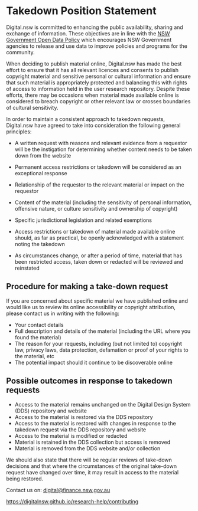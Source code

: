 # Takedown Position Statement #
Digital.nsw is committed to enhancing the public availability, sharing and exchange of information. These objectives are in line with the [NSW Government Open Data Policy](https://www.digital.nsw.gov.au/policy/data-information/making-data-open/nsw-open-data-policy) which encourages NSW Government agencies to release and use data to improve policies and programs for the community.  

When deciding to publish material online, Digital.nsw has made the best effort to ensure that it has all relevant licences and consents to publish copyright material and sensitive personal or cultural information  and ensure that such material is appropriately protected and balancing this with rights of access to information held in the user research repository. Despite these efforts, there may be occasions when material made available online is considered to breach copyright or other relevant law or crosses boundaries of cultural sensitivity. 

In order to maintain a consistent approach to takedown requests, Digital.nsw have agreed to take into consideration the following general principles: 

- A written request with reasons and relevant evidence from a requestor will be the instigation for determining whether content needs to be taken down from the website 

- Permanent access restrictions or takedown will be considered as an exceptional response 

- Relationship of the requestor to the relevant material or impact on the requestor 

- Content of the material (including the sensitivity of personal information, offensive nature, or culture sensitivity and ownership of copyright) 

- Specific jurisdictional legislation and related exemptions 

- Access restrictions or takedown of material made available online should, as far as practical, be openly acknowledged with a statement noting the takedown 

- As circumstances change, or after a period of time, material that has been restricted access, taken down or redacted will be reviewed and reinstated 

## Procedure for making a take-down request ##

If you are concerned about specific material we have published online and would like us to review its online accessibility or copyright attribution, please contact us in writing with the following: 

- Your contact details 
- Full description and details of the material (including the URL where you found the material) 
- The reason for your requests, including (but not limited to) copyright law, privacy laws, data protection, defamation or proof of your rights to the material, etc 
- The potential impact should it continue to be discoverable online 

## Possible outcomes in response to takedown requests  ##

- Access to the material remains unchanged on the Digital Design System (DDS) repository and website 
- Access to the material is restored via the DDS repository 
- Access to the material is restored with changes in response to the takedown request via the DDS repository and website 
- Access to the material is modified or redacted 
- Material is retained in the DDS collection but access is removed 
- Material is removed from the DDS website and/or collection 

We should also state that there will be regular reviews of take-down decisions and that where the circumstances of the original take-down request have changed over time, it may result in access to the material being restored. 

Contact us on: [digital@finance.nsw.gov.au](digital@finance.nsw.gov.au)

https://digitalnsw.github.io/research-help/contributing
